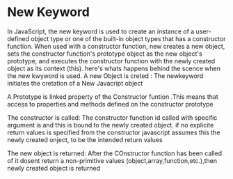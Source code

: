 # New Keyword
In JavaScript, the new keyword is used to create an instance of a user-defined object type or one of the built-in object types that has a constructor function. When used with a constructor function, new creates a new object, sets the constructor function's prototype object as the new object's prototype, and executes the constructor function with the newly created object as its context (this).
here's whats happens behind the scence when the new kwyword is used.
A new Object is creted : The newkeyword initiates the cretation of a New Javacript object

A Prototype is linked property of the Constructor funtion .This means that access to properties and methods defined on the constructor prototype

The constructor is called: The constructor function id called with specific argument is and this is bound to the newly created object.
if no explicite return values is specified from the constructor javascript assumes this the newly created onject, to be the intended return values

The new object is returned: After the COnstructor function has been called of it dosent return a non-primitive values (object,array,function,etc.),then newly created object is returned
